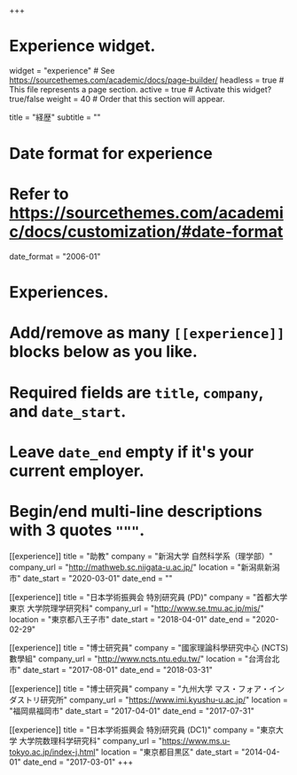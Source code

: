 +++
# Experience widget.
widget = "experience"  # See https://sourcethemes.com/academic/docs/page-builder/
headless = true  # This file represents a page section.
active = true  # Activate this widget? true/false
weight = 40  # Order that this section will appear.

title = "経歴"
subtitle = ""

# Date format for experience
#   Refer to https://sourcethemes.com/academic/docs/customization/#date-format
date_format = "2006-01"

# Experiences.
#   Add/remove as many `[[experience]]` blocks below as you like.
#   Required fields are `title`, `company`, and `date_start`.
#   Leave `date_end` empty if it's your current employer.
#   Begin/end multi-line descriptions with 3 quotes `"""`.
[[experience]]
  title = "助教"
  company = "新潟大学 自然科学系（理学部）"
  company_url = "http://mathweb.sc.niigata-u.ac.jp/"
  location = "新潟県新潟市"
  date_start = "2020-03-01"
  date_end = ""

[[experience]]
  title = "日本学術振興会 特別研究員 (PD)"
  company = "首都大学東京 大学院理学研究科"
  company_url = "http://www.se.tmu.ac.jp/mis/"
  location = "東京都八王子市"
  date_start = "2018-04-01"
  date_end = "2020-02-29"

[[experience]]
  title = "博士研究員"
  company = "國家理論科學研究中心 (NCTS) 數學組"
  company_url = "http://www.ncts.ntu.edu.tw/"
  location = "台湾台北市"
  date_start = "2017-08-01"
  date_end = "2018-03-31"

[[experience]]
  title = "博士研究員"
  company = "九州大学 マス・フォア・インダストリ研究所"
  company_url = "https://www.imi.kyushu-u.ac.jp/"
  location = "福岡県福岡市"
  date_start = "2017-04-01"
  date_end = "2017-07-31"

[[experience]]
  title = "日本学術振興会 特別研究員 (DC1)"
  company = "東京大学 大学院数理科学研究科"
  company_url = "https://www.ms.u-tokyo.ac.jp/index-j.html"
  location = "東京都目黒区"
  date_start = "2014-04-01"
  date_end = "2017-03-01"
+++

